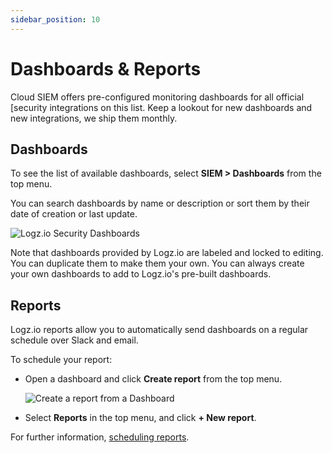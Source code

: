 ```yaml
---
sidebar_position: 10
---
```

# Dashboards & Reports

Cloud SIEM offers pre-configured monitoring dashboards for all official [security integrations on this list. Keep a lookout for new dashboards and new integrations, we ship them monthly.

## Dashboards

To see the list of available dashboards, select **SIEM > Dashboards** from the top menu.

You can search dashboards by name or description or sort them by their date of creation or last update.

![Logz.io Security Dashboards](https://dytvr9ot2sszz.cloudfront.net/logz-docs/siem/security-dashboards-new-nav.png)

Note that dashboards provided by Logz.io are labeled and locked to editing. You can duplicate them to make them your own.
You can always create your own dashboards to add to Logz.io's pre-built dashboards.

## Reports

Logz.io reports allow you to automatically send dashboards on a regular schedule over Slack and email.

To schedule your report:

* Open a dashboard and click **Create report** from the top menu.

  ![Create a report from a Dashboard](https://dytvr9ot2sszz.cloudfront.net/whats-new-announcements/1-click-report1.png)

* Select **Reports** in the top menu, and click **+ New report**.

For further information, [scheduling reports](https://docs.logz.io/user-guide/reports/).
